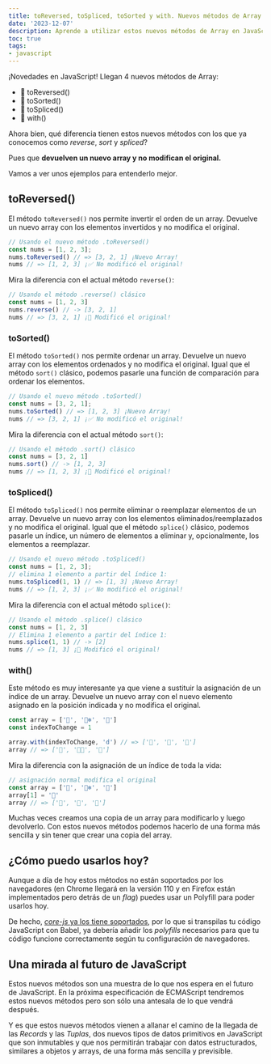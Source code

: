 ```yaml
---
title: toReversed, toSpliced, toSorted y with. Nuevos métodos de Array en JavaScript explicados.
date: '2023-12-07'
description: Aprende a utilizar estos nuevos métodos de Array en JavaScript que te permiten obtener un nuevo array sin modificar el original.
toc: true
tags:
- javascript
---
```


¡Novedades en JavaScript! Llegan 4 nuevos métodos de Array:

- 🔹 toReversed()
- 🔹 toSorted()
- 🔹 toSpliced()
- 🔹 with()

Ahora bien, qué diferencia tienen estos nuevos métodos con los que ya conocemos como *reverse*, *sort* y *spliced*?

Pues que **devuelven un nuevo array y no modifican el original.**

Vamos a ver unos ejemplos para entenderlo mejor.

## toReversed()

El método `toReversed()` nos permite invertir el orden de un array. Devuelve un nuevo array con los elementos invertidos y no modifica el original.

```js
// Usando el nuevo método .toReversed()
const nums = [1, 2, 3];
nums.toReversed() // => [3, 2, 1] ¡Nuevo Array!
nums // => [1, 2, 3] ¡✅ No modificó el original!
```

Mira la diferencia con el actual método `reverse()`:

```js
// Usando el método .reverse() clásico
const nums = [1, 2, 3]
nums.reverse() // -> [3, 2, 1]
nums // => [3, 2, 1] ¡🛑 Modificó el original!
```

### toSorted()

El método `toSorted()` nos permite ordenar un array. Devuelve un nuevo array con los elementos ordenados y no modifica el original. Igual que el método `sort()` clásico, podemos pasarle una función de comparación para ordenar los elementos.

```js
// Usando el nuevo método .toSorted()
const nums = [3, 2, 1];
nums.toSorted() // => [1, 2, 3] ¡Nuevo Array!
nums // => [3, 2, 1] ¡✅ No modificó el original!
```

Mira la diferencia con el actual método `sort()`:

```js
// Usando el método .sort() clásico
const nums = [3, 2, 1]
nums.sort() // -> [1, 2, 3]
nums // => [1, 2, 3] ¡🛑 Modificó el original!
```

### toSpliced()

El método `toSpliced()` nos permite eliminar o reemplazar elementos de un array. Devuelve un nuevo array con los elementos eliminados/reemplazados y no modifica el original. Igual que el método `splice()` clásico, podemos pasarle un índice, un número de elementos a eliminar y, opcionalmente, los elementos a reemplazar.

```js
// Usando el nuevo método .toSpliced()
const nums = [1, 2, 3];
// elimina 1 elemento a partir del índice 1:
nums.toSpliced(1, 1) // => [1, 3] ¡Nuevo Array!
nums // => [1, 2, 3] ¡✅ No modificó el original!
```

Mira la diferencia con el actual método `splice()`:

```js
// Usando el método .splice() clásico
const nums = [1, 2, 3]
// Elimina 1 elemento a partir del índice 1:
nums.splice(1, 1) // -> [2]
nums // => [1, 3] ¡🛑 Modificó el original!
```

### with()

Este método es muy interesante ya que viene a sustituir la asignación de un índice de un array. Devuelve un nuevo array con el nuevo elemento asignado en la posición indicada y no modifica el original.

```js
const array = ['🐼', '🐻‍❄️', '🐻']
const indexToChange = 1

array.with(indexToChange, 'd') // => ['🐼', '🐶', '🐻']
array // => ['🐼', '🐻‍❄️', '🐻']
```

Mira la diferencia con la asignación de un índice de toda la vida:

```js
// asignación normal modifica el original
const array = ['🐼', '🐻‍❄️', '🐻']
array[1] = '🐶'
array // => ['🐼', '🐶', '🐻']
```

Muchas veces creamos una copia de un array para modificarlo y luego devolverlo. Con estos nuevos métodos podemos hacerlo de una forma más sencilla y sin tener que crear una copia del array.

## ¿Cómo puedo usarlos hoy?

Aunque a día de hoy estos métodos no están soportados por los navegadores (en Chrome llegará en la versión 110 y en Firefox están implementados pero detrás de un *flag*) puedes usar un Polyfill para poder usarlos hoy.

De hecho, [*core-js* ya los tiene soportados](https://github.com/zloirock/core-js#change-array-by-copy), por lo que si transpilas tu código JavaScript con Babel, ya debería añadir los *polyfills* necesarios para que tu código funcione correctamente según tu configuración de navegadores.

## Una mirada al futuro de JavaScript

Estos nuevos métodos son una muestra de lo que nos espera en el futuro de JavaScript. En la próxima especificación de ECMAScript tendremos estos nuevos métodos pero son sólo una antesala de lo que vendrá después.

Y es que estos nuevos métodos vienen a allanar el camino de la llegada de las *Records* y las *Tuplas*, dos nuevos tipos de datos primitivos en JavaScript que son inmutables y que nos permitirán trabajar con datos estructurados, similares a objetos y arrays, de una forma más sencilla y previsible.
